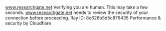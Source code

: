 www.researchgate.net
Verifying you are human. This may take a few seconds.
www.researchgate.net needs to review the security of your connection before proceeding.
Ray ID: 8c626b5d5c876435
Performance & security by Cloudflare